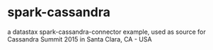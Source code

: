 # spark-cassandra
a datastax spark-cassandra-connector example, used as source for Cassandra Summit 2015 in Santa Clara, CA - USA
